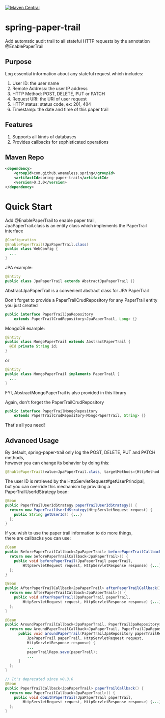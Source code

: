 [![Maven Central](https://maven-badges.herokuapp.com/maven-central/com.github.wnameless.spring/spring-paper-trail/badge.svg)](https://maven-badges.herokuapp.com/maven-central/com.github.wnameless.spring/spring-paper-trail)

spring-paper-trail
=============
Add automatic audit trail to all stateful HTTP requests by the annotation @EnablePaperTrail

## Purpose
Log essential information about any stateful request which includes:

1. User ID: the user name<br/>
2. Remote Address: the user IP address<br/>
3. HTTP Method: POST, DELETE, PUT or PATCH<br/>
4. Request URI: the URI of user request<br/>
5. HTTP status: status code, ex: 201, 404<br/>
6. Timestamp: the date and time of this paper trail

## Features
1. Supports all kinds of databases
2. Provides callbacks for sophisticated operations

## Maven Repo
```xml
<dependency>
	<groupId>com.github.wnameless.spring</groupId>
	<artifactId>spring-paper-trail</artifactId>
	<version>0.3.0</version>
</dependency>
```


# Quick Start

Add @EnablePaperTrail to enable paper trail,<br/>
JpaPaperTrail.class is an entity class which implements the PaperTrail interface
```java
@Configuration
@EnablePaperTrail(JpaPaperTrail.class)
public class WebConfig {
  ...
}
```

JPA example:
```java
@Entity
public class JpaPaperTrail extends AbstractJpaPaperTrail {}
```
AbstractJpaPaperTrail is a convenient abstract class for JPA PaperTrail

Don't forget to provide a PaperTrailCrudRepository for any PaperTrail entity you just created
```java
public interface PaperTrailJpaRepository
    extends PaperTrailCrudRepository<JpaPaperTrail, Long> {}
```

MongoDB example:
```java
@Entity
public class MongoPaperTrail extends AbstractPaperTrail {
  @Id private String id;
}
```
or
```java
@Entity
public class MongoPaperTrail implements PaperTrail {
  ...
}
```
FYI, AbstractMongoPaperTrail is also provided in this library

Again, don't forget the PaperTrailCrudRepository
```java
public interface PaperTrailMongoRepository
    extends PaperTrailCrudRepository<MongoPaperTrail, String> {}
```

That's all you need!

## Advanced Usage
By default, spring-paper-trail only log the POST, DELETE, PUT and PATCH methods,<br/>
however you can change its behavior by doing this:
```java
@EnablePaperTrail(value=JpaPaperTrail.class, targetMethods={HttpMethod.GET, HttpMethod.POST})
```

The user ID is retrieved by the HttpServletRequest#getUserPrincipal,<br/>
but you can override this mechanism by providing a PaperTrailUserIdStrategy bean:
```java
@Bean
public PaperTrailUserIdStrategy paperTrailUserIdStrategy() {
  return new PaperTrailUserIdStrategy(HttpServletRequest request) {
    public String getUserId() {...}
  };
}
```

If you wish to use the paper trail information to do more things,<br/>
there are callbacks you can use:
```java
@Bean
public BeforePaperTrailCallback<JpaPaperTrail> beforePaperTrailCallback() {
  return new beforePaperTrailCallback<JpaPaperTrail>() {
    public void beforePaperTrail(JpaPaperTrail paperTrail,
        HttpServletRequest request, HttpServletResponse response) {...}
  };
}

@Bean
public AfterPaperTrailCallback<JpaPaperTrail> afterPaperTrailCallback() {
  return new AfterPaperTrailCallback<JpaPaperTrail>() {
    public void afterPaperTrail(JpaPaperTrail paperTrail,
        HttpServletRequest request, HttpServletResponse response) {...}
  };
}

@Bean
public AroundPaperTrailCallback<JpaPaperTrail, PaperTrailJpaRepository> aroundTrailCallback() {
  return new AroundPaperTrailCallback<JpaPaperTrail, PaperTrailJpaRepository>() {
      public void aroundPaperTrail(PaperTrailJpaRepository paperTrailRepo,
          JpaPaperTrail paperTrail, HttpServletRequest request,
          HttpServletResponse response) {
          ...
          paperTrailRepo.save(paperTrail);
          ...
      }
  };
}

// It's deprecated since v0.3.0
@Bean
public PaperTrailCallback<JpaPaperTrail> paperTrailCallback() {
  return new PaperTrailCallback<JpaPaperTrail>() {
    public void doWithPaperTrail(JpaPaperTrail paperTrail,
        HttpServletRequest request, HttpServletResponse response) {...}
  };
}
```

